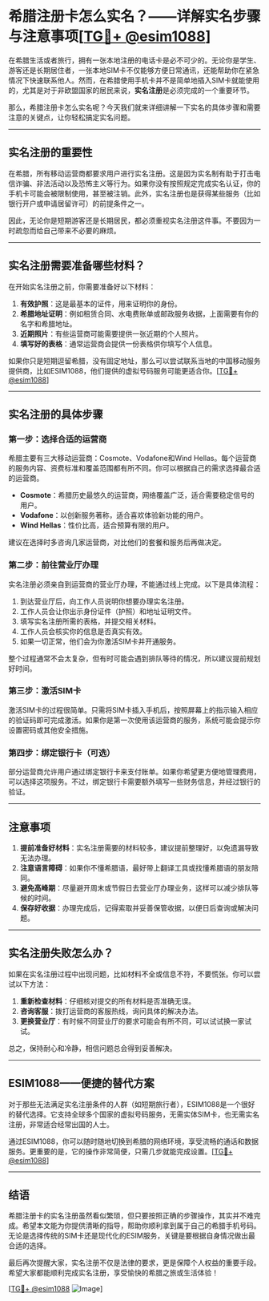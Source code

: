 # 希腊注册卡怎么实名？——详解实名步骤与注意事项[[TG💪+ @esim1088](https://t.me/s/esim1088)]

在希腊生活或者旅行，拥有一张本地注册的电话卡是必不可少的。无论你是学生、游客还是长期居住者，一张本地SIM卡不仅能够方便日常通讯，还能帮助你在紧急情况下快速联系他人。然而，在希腊使用手机卡并不是简单地插入SIM卡就能使用的，尤其是对于非欧盟国家的居民来说，**实名注册**是必须完成的一个重要环节。

那么，希腊注册卡怎么实名呢？今天我们就来详细讲解一下实名的具体步骤和需要注意的关键点，让你轻松搞定实名问题。

---

## 实名注册的重要性

在希腊，所有移动运营商都要求用户进行实名注册。这是因为实名制有助于打击电信诈骗、非法活动以及恐怖主义等行为。如果你没有按照规定完成实名认证，你的手机卡可能会被限制使用，甚至被注销。此外，实名注册也是获得某些服务（比如银行开户或申请居留许可）的前提条件之一。

因此，无论你是短期游客还是长期居民，都必须重视实名注册这件事。不要因为一时疏忽而给自己带来不必要的麻烦。

---

## 实名注册需要准备哪些材料？

在开始实名注册之前，你需要准备好以下材料：

1. **有效护照**：这是最基本的证件，用来证明你的身份。
2. **希腊地址证明**：例如租赁合同、水电费账单或邮政服务收据，上面需要有你的名字和希腊地址。
3. **近期照片**：有些运营商可能需要提供一张近期的个人照片。
4. **填写好的表格**：通常运营商会提供一份表格供你填写个人信息。

如果你只是短期逗留希腊，没有固定地址，那么可以尝试联系当地的中国移动服务提供商，比如ESIM1088，他们提供的虚拟号码服务可能更适合你。[[TG💪+ @esim1088](https://t.me/s/esim1088)]

---

## 实名注册的具体步骤

### 第一步：选择合适的运营商

希腊主要有三大移动运营商：Cosmote、Vodafone和Wind Hellas。每个运营商的服务内容、资费标准和覆盖范围都有所不同。你可以根据自己的需求选择最合适的运营商。

- **Cosmote**：希腊历史最悠久的运营商，网络覆盖广泛，适合需要稳定信号的用户。
- **Vodafone**：以创新服务著称，适合喜欢体验新功能的用户。
- **Wind Hellas**：性价比高，适合预算有限的用户。

建议在选择时多咨询几家运营商，对比他们的套餐和服务后再做决定。

### 第二步：前往营业厅办理

实名注册必须亲自到运营商的营业厅办理，不能通过线上完成。以下是具体流程：

1. 到达营业厅后，向工作人员说明你想要办理实名注册。
2. 工作人员会让你出示身份证件（护照）和地址证明文件。
3. 填写实名注册所需的表格，并提交相关材料。
4. 工作人员会核实你的信息是否真实有效。
5. 如果一切正常，他们会为你激活SIM卡并开通服务。

整个过程通常不会太复杂，但有时可能会遇到排队等待的情况，所以建议提前规划好时间。

### 第三步：激活SIM卡

激活SIM卡的过程很简单。只需将SIM卡插入手机后，按照屏幕上的指示输入相应的验证码即可完成激活。如果你是第一次使用该运营商的服务，系统可能会提示你设置密码或其他安全措施。

### 第四步：绑定银行卡（可选）

部分运营商允许用户通过绑定银行卡来支付账单。如果你希望更方便地管理费用，可以选择这项服务。不过，绑定银行卡需要额外填写一些财务信息，并经过银行的验证。

---

## 注意事项

1. **提前准备好材料**：实名注册需要的材料较多，建议提前整理好，以免遗漏导致无法办理。
2. **注意语言障碍**：如果你不懂希腊语，最好带上翻译工具或找懂希腊语的朋友陪同。
3. **避免高峰期**：尽量避开周末或节假日去营业厅办理业务，这样可以减少排队等候的时间。
4. **保存好收据**：办理完成后，记得索取并妥善保管收据，以便日后查询或解决问题。

---

## 实名注册失败怎么办？

如果在实名注册过程中出现问题，比如材料不全或信息不符，不要慌张。你可以尝试以下方法：

1. **重新检查材料**：仔细核对提交的所有材料是否准确无误。
2. **咨询客服**：拨打运营商的客服热线，询问具体的解决办法。
3. **更换营业厅**：有时候不同营业厅的要求可能会有所不同，可以试试换一家试试。

总之，保持耐心和冷静，相信问题总会得到妥善解决。

---

## ESIM1088——便捷的替代方案

对于那些无法满足实名注册条件的人群（如短期旅行者），ESIM1088是一个很好的替代选择。它支持全球多个国家的虚拟号码服务，无需实体SIM卡，也无需实名注册，非常适合经常出国的人士。

通过ESIM1088，你可以随时随地切换到希腊的网络环境，享受流畅的通话和数据服务。更重要的是，它的操作非常简便，只需几步就能完成设置。[[TG💪+ @esim1088](https://t.me/s/esim1088)]

---

## 结语

希腊注册卡的实名注册虽然看似繁琐，但只要按照正确的步骤操作，其实并不难完成。希望本文能为你提供清晰的指导，帮助你顺利拿到属于自己的希腊手机号码。无论是选择传统的SIM卡还是现代化的ESIM服务，关键是要根据自身情况做出最合适的选择。

最后再次提醒大家，实名注册不仅是法律的要求，更是保障个人权益的重要手段。希望大家都能顺利完成实名注册，享受愉快的希腊之旅或生活体验！

[[TG💪+ @esim1088](https://t.me/s/esim1088) ![Image](https://i.postimg.cc/4NQfJmqS/Snipaste-2025-05-13-00-14-12.png)]